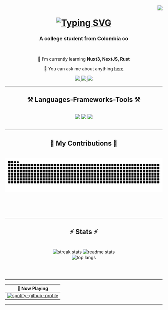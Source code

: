 <img align="right" src="https://visitor-badge.laobi.icu/badge?page_id=MauroGonzalez51.MauroGonzalez51" />

<h1 align="center">
    <a href="https://git.io/typing-svg"><img src="https://readme-typing-svg.herokuapp.com?font=JetBrains+Mono&weight=800&size=35&pause=1000&color=E6E6E6&center=true&vCenter=true&width=500&lines=Hi+There%F0%9F%91%8B;I'm+Mauro+Gonzalez" alt="Typing SVG" /></a>
</h1>

<h3 align="center">A college student from Colombia co</h3>

<br />

<div align="center">
    
 🌱 I’m currently learning **Nuxt3, NextJS, Rust**
    
💬 You can ask me about anything [here](https://github.com/MauroGonzalez51/MauroGonzalez51/issues)

</div>

<div align="center"> 
    <a href="mailto:mauroalonso.g.f2004@gmail.com">
        <img src="https://img.shields.io/badge/Gmail-333333?style=for-the-badge&logo=gmail&logoColor=red" />
    </a>  
    <a href="www.linkedin.com/in/mauro-gonzalez-figueroa" target="_blank">
        <img src="https://img.shields.io/badge/LinkedIn-0077B5?style=for-the-badge&logo=linkedin&logoColor=white" />
    </a>  
    <a href="https://www.instagram.com/mauro_gonzalez1307/">
        <img src="https://img.shields.io/badge/Instagram-DAB4AD?style=for-the-badge&logo=instagram" />  
    </a>
</div>

<hr />

<h2 align="center">⚒️ Languages-Frameworks-Tools ⚒️</h2>

<br/>

<div align="center">
    <img src="https://skillicons.dev/icons?i=arch,vscode,neovim,github,tailwind,git,postman,postgres,sqlite,prisma" />
    <img src="https://skillicons.dev/icons?i=html,css,javascript,ts,nuxtjs,nextjs,react,vue,nodejs,graphql" />
    <img src="https://skillicons.dev/icons?i=c,cpp,java,rust,rocket,python,fastapi,django,latex,lua" /><br>
</div>

<br/>
<hr/>

<div align="center">
  <h2>🐍 My Contributions 🐍</h2>
    
  <br>
  
  <img alt="snake eating my contributions" src="https://raw.githubusercontent.com/MauroGonzalez51/MauroGonzalez51/output/github-contribution-grid-snake.svg" />
  
  <br/><br/><br/>
</div>

<hr/>

<h2 align="center">⚡ Stats ⚡</h2>
<br>
<div align=center>
  <img width=390 src="https://github-readme-streak-stats-salesp07.vercel.app/?user=MauroGonzalez51&count_private=true&theme=ayu-mirage&border_radius=10" alt="streak stats"/>
  <img width=390 src="https://github-readme-stats-git-master-maurogonzalez51s-projects.vercel.app/api?username=MauroGonzalez51&count_private=true&show_icons=true&theme=ayu-mirage&rank_icon=github&border_radius=10" alt="readme stats" />
  <br/>
  <img width=325 align="center" src="https://github-readme-stats-git-master-maurogonzalez51s-projects.vercel.app/api/top-langs/?username=MauroGonzalez51&hide=HTML&langs_count=12&layout=compact&theme=ayu-mirage&border_radius=10&size_weight=0.5&count_weight=0.5&exclude_repo=github-readme-stats" alt="top langs" />
</div>

<br/><br/>

<hr/>

<div align="center">
    
| 🎵 Now Playing                                                                                                                    |
| --------------------------------------------------------------------------------------------------------------------------------- |
| [![spotify-github-profile](https://spotify-github-profile.kittinanx.com/api/view?uid=0o7snyihbjd9yq3xm77k5bxgo&cover_image=true&theme=natemoo-re&show_offline=true&background_color=080808&interchange=false&bar_color=53b14f&bar_color_cover=true)](https://spotify-github-profile.kittinanx.com/api/view?uid=0o7snyihbjd9yq3xm77k5bxgo&redirect=true) | 
    
</div>

<hr/>


<br/>






